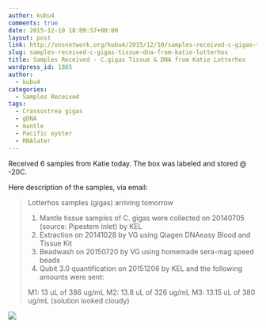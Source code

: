 ```yaml
---
author: kubu4
comments: true
date: 2015-12-10 18:09:57+00:00
layout: post
link: http://onsnetwork.org/kubu4/2015/12/10/samples-received-c-gigas-tissue-dna-from-katie-lotterhos/
slug: samples-received-c-gigas-tissue-dna-from-katie-lotterhos
title: Samples Received - C.gigas Tissue & DNA from Katie Lotterhos
wordpress_id: 1885
author:
  - kubu4
categories:
  - Samples Received
tags:
  - Crassostrea gigas
  - gDNA
  - mantle
  - Pacific oyster
  - RNAlater
---
```


Received 6 samples from Katie today. The box was labeled and stored @ -20C.



Here description of the samples, via email:









<blockquote>Lotterhos samples (gigas) arriving tomorrow

1) Mantle tissue samples of C. gigas were collected on 20140705 (source: Pipestem Inlet) by KEL
2) Extraction on 20141028 by VG using Qiagen DNAeasy Blood and Tissue Kit
3) Beadwash on 20150720 by VG using homemade sera-mag speed beads
4) Qubit 3.0 quantification on 20151206 by KEL and the following amounts were sent:

M1: 13 uL of 386 ug/mL
M2: 13.8 uL of 326 ug/mL
M3: 13.15 uL of 380 ug/mL (solution looked cloudy)</blockquote>




[![](http://eagle.fish.washington.edu/Arabidopsis/20151210_katie_lotterhos_samples.jpeg)](http://eagle.fish.washington.edu/Arabidopsis/20151210_katie_lotterhos_samples.jpeg)





